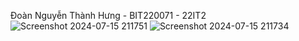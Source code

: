 Đoàn Nguyễn Thành Hưng - BIT220071 - 22IT2
![Screenshot 2024-07-15 211751](https://github.com/user-attachments/assets/a7a500b8-ee48-4de1-9800-ba79c5ec4e15)
![Screenshot 2024-07-15 211734](https://github.com/user-attachments/assets/4962eee9-a5f8-4e05-a2dc-c3d32275034c)
